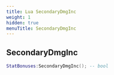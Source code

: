 ```yaml
---
title: Lua SecondaryDmgInc
weight: 1
hidden: true
menuTitle: SecondaryDmgInc
---
```

## SecondaryDmgInc
```lua
StatBonuses:SecondaryDmgInc(); -- bool
```